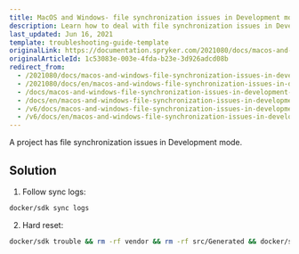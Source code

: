```yaml
---
title: MacOS and Windows- file synchronization issues in Development mode
description: Learn how to deal with file synchronization issues in Development mode on MacOS and Windows.
last_updated: Jun 16, 2021
template: troubleshooting-guide-template
originalLink: https://documentation.spryker.com/2021080/docs/macos-and-windows-file-synchronization-issues-in-development-mode
originalArticleId: 1c53083e-003e-4fda-b23e-3d926adcd08b
redirect_from:
  - /2021080/docs/macos-and-windows-file-synchronization-issues-in-development-mode
  - /2021080/docs/en/macos-and-windows-file-synchronization-issues-in-development-mode
  - /docs/macos-and-windows-file-synchronization-issues-in-development-mode
  - /docs/en/macos-and-windows-file-synchronization-issues-in-development-mode
  - /v6/docs/macos-and-windows-file-synchronization-issues-in-development-mode
  - /v6/docs/en/macos-and-windows-file-synchronization-issues-in-development-mode
---
```


A project has file synchronization issues in Development mode.

## Solution

1. Follow sync logs:

```bash
docker/sdk sync logs
```

2. Hard reset:

```bash
docker/sdk trouble && rm -rf vendor && rm -rf src/Generated && docker/sdk sync && docker/sdk up
```
